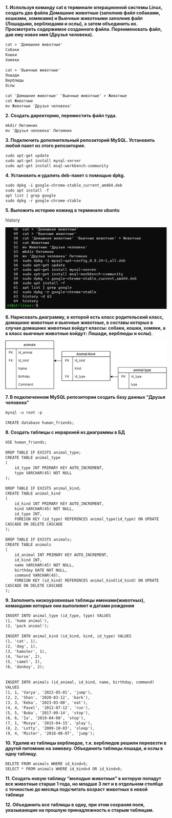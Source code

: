 **1. Используя команду cat в терминале операционной системы Linux, создать два файла Домашние животные (заполнив файл собаками, кошками, хомяками) и Вьючные животными заполнив файл (Лошадьми, верблюдами и ослы), а затем объединить их. Просмотреть содержимое созданного файла. Переименовать файл, дав ему новое имя (Друзья человека).**

```
cat > 'Домашние животные'
Собаки
Кошки
Хомяки

cat > 'Вьючные животные'
Лошади
Верблюды
Ослы

cat 'Домашние животные' 'Вьючные животные' > Животные
cat Животные
mv Животные 'Друзья человека'

```
**2. Создать директорию, переместить файл туда.**

```
mkdir Питомник
mv 'Друзья человека' Питомник
```

**3. Подключить дополнительный репозиторий MySQL. Установить любой пакет из этого репозитория.**

```
sudo apt-get update
sudo apt-get install mysql-server
sudo apt-get install msql-workbench-community
```

**4. Установить и удалить deb-пакет с помощью dpkg.**

```
sudo dpkg -i google-chrome-stable_current_amd64.deb
sudo apt install -f
apt list | grep google
sudo dpkg -r google-chrome-stable
```

**5. Выложить историю команд в терминале ubuntu**

history

![Скриншот с историей команд](/linux/Linux1.jpg)

**6. Нарисовать диаграмму, в которой есть класс родительский класс, домашние животные и вьючные животные, в составы которых в случае домашних животных войдут классы: собаки, кошки, хомяки, а в класс вьючные животные войдут: Лошади, верблюды и ослы).**

![Диаграмма БД](/DB_diagram.drawio.png)

**7. В подключенном MySQL репозитории создать базу данных “Друзья
человека”**
```
mysql -u root -p

CREATE database human_friends;
```

**8. Создать таблицы с иерархией из диаграммы в БД**
```
USE human_friends;

DROP TABLE IF EXISTS animal_type;
CREATE TABLE animal_type
(
	id_type INT PRIMARY KEY AUTO_INCREMENT,
    type VARCHAR(45) NOT NULL
);

DROP TABLE IF EXISTS animal_kind;
CREATE TABLE animal_kind
(
	id_kind INT PRIMARY KEY AUTO_INCREMENT,
    kind VARCHAR(45) NOT NULL,
    id_type INT,
    FOREIGN KEY (id_type) REFERENCES animal_type(id_type) ON UPDATE CASCADE ON DELETE CASCADE
);

DROP TABLE IF EXISTS animals;
CREATE TABLE animals
(
	id_animal INT PRIMARY KEY AUTO_INCREMENT,
    id_kind INT,
    name VARCHAR(45) NOT NULL,
    birthday DATE NOT NULL,
    command VARCHAR(45),
    FOREIGN KEY (id_kind) REFERENCES animal_kind(id_kind) ON UPDATE CASCADE ON DELETE CASCADE
);
```

**9. Заполнить низкоуровневые таблицы именами(животных), командами
которые они выполняют и датами рождения**

```
INSERT INTO animal_type (id_type, type) VALUES
(1, 'home animal'),
(2, 'pack animal');

INSERT INTO animal_kind (id_kind, kind, id_type) VALUES
(1, 'cat', 1),
(2, 'dog', 1),
(3, 'hamster', 1),
(4, 'horse', 2),
(5, 'camel', 2),
(6, 'donkey', 2);


INSERT INTO animals (id_animal, id_kind, name, birthday, command) VALUES
(1, 1, 'Varya', '2022-05-01', 'jump'),
(2, 2, 'Shon', '2020-03-12', 'bark'),
(3, 3, 'Keka', '2023-03-08', 'eat'),
(4, 4, 'Pavel', '2012-07-12', 'run'),
(5, 5, 'Buba', '2017-09-14', 'stop'),
(6, 6, 'Ia', '2019-04-08', 'stop'),
(7, 1, 'Musya', '2015-04-15', 'play'),
(8, 2, 'Lotty', '2009-10-03', 'sleep'),
(9, 4, 'Mister', '2018-08-07', 'jump');
```

**10. Удалив из таблицы верблюдов, т.к. верблюдов решили перевезти в другой питомник на зимовку. Объединить таблицы лошади, и ослы в одну таблицу.**

```
DELETE FROM animals WHERE id_kind=5;
SELECT * FROM animals WHERE id_kind=4 OR id_kind=6;
```
**11. Создать новую таблицу “молодые животные” в которую попадут все
животные старше 1 года, но младше 3 лет и в отдельном столбце с точностью до месяца подсчитать возраст животных в новой таблице**

**12. Объединить все таблицы в одну, при этом сохраняя поля, указывающие на
прошлую принадлежность к старым таблицам.**